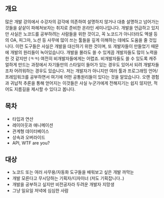 ## 개요

많은 개발 강의에서 수강자의 감각에 의존하여 설명하지 않거나 대충 설명하고 넘어가는 것들을 샅샅이 파헤쳐보자는 취지로 준비한 온라인 세미나입니다. 개발을 언급하고 있지만 사실은 노코드를 공부하려는 사람들을 위한 것이고, 꼭 노코드가 아니더라도 엑셀 등의 OA, 피그마, 노션 등 사무에 많이 쓰는 툴들을 깊게 이해하는 데에도 도움을 줄 것입니다.
이런 도구들은 사실은 개발을 대신하기 위한 것이며, 또 개발자들이 만들었기 때문에 개발의 원리들이 녹아있습니다. 개발을 몰라도 쓸 수 있게끔 개발자들도 많이 노력을 한 것 같지만 (ㅋㅋ) 여전히 비개발자들에게는 어렵죠. 비개발자들도 쓸 수 있도록 캐주얼하게 만드는 과정에서 자기들만의 스타일이 들어가 있는 경우도 있어서 되려 개발자들조차 어려워하는 경우도 있습니다.
저는 개발자가 아니지만 여러 툴과 프로그래밍 언어/프레임워크를 공부하면서 여기에 어떤 공통원리들이 있다는 것을 알았습니다. 오랜 경험과 귀납적 추론을 통해 얻어지는 이것들은 사실 누군가에게 전해지기는 쉽지 않지만, 적어도 지름길을 제시할 수 있다고 봅니다.

## 목차

- 타입과 연산
- 레이아웃과 애니메이션
- 관계형 데이터베이스
- 상속과 오버라이드
- API, WTF are you?

## 대상

- 노코드 또는 여러 사무용/자동화 도구들을 배워보고 싶은 개발 까막눈
- 개발 모른다고 무시당하는 기획자/디자이너 (저도 기획잡니다..)
- 개발을 공부하고 싶지만 비전공자라 두려운 개발자 지망생
- 그냥 일요일 저녁에 심심한 사람